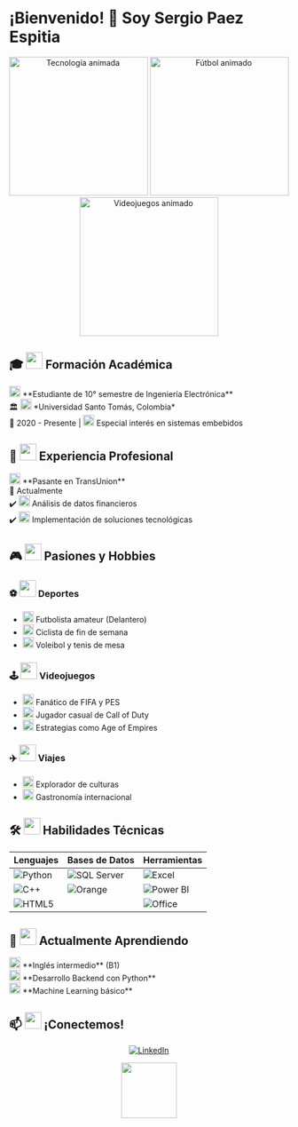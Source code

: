 # ¡Bienvenido! 👾 Soy Sergio Paez Espitia 

<div align="center">
  <img src="https://media.giphy.com/media/3oKIPEqDGUULpEU0aQ/giphy.gif" width="250" alt="Tecnología animada">
  <img src="https://media.giphy.com/media/l1J9RFoDzCDrkqtEc/giphy.gif" width="250" alt="Fútbol animado">
  <img src="[https://media.giphy.com/media/QTfX6Ej26zO08/giphy.gif]" width="250" alt="Videojuegos animado">
</div>

## 🎓 <img src="https://media.giphy.com/media/fwbzI2kV3Qrlpkh59e/giphy.gif" width="30"> Formación Académica
<p align="left">
  <img src="https://media.giphy.com/media/jQ7ZgR8JbqjQvD8Z7u/giphy.gif" width="20"> **Estudiante de 10° semestre de Ingeniería Electrónica**<br>
  🏛️ <img src="https://media.giphy.com/media/YnS7j9pwnECXLMrI4t/giphy.gif" width="20"> *Universidad Santo Tomás, Colombia*<br>
  📅 2020 - Presente | <img src="https://media.giphy.com/media/LnU9yQYjSfK3ZQK4jK/giphy.gif" width="20"> Especial interés en sistemas embebidos
</p>

## 💼 <img src="https://media.giphy.com/media/l0HU7JI1nzJC7mE6A/giphy.gif" width="30"> Experiencia Profesional
<p align="left">
  <img src="https://media.giphy.com/media/ZgTR3UQ9XAWDvqy9jv/giphy.gif" width="20"> **Pasante en TransUnion**<br>
  📅 Actualmente<br>
  ✔️ <img src="https://media.giphy.com/media/coxQHKASi60qIj0IyZ/giphy.gif" width="20"> Análisis de datos financieros<br>
  ✔️ <img src="https://media.giphy.com/media/J3G5oQ7cyxSlzQnYI1/giphy.gif" width="20"> Implementación de soluciones tecnológicas
</p>

## 🎮 <img src="https://media.giphy.com/media/12oufCB0MyZ1Go/giphy.gif" width="30"> Pasiones y Hobbies

<div align="left">

### ⚽ <img src="https://media.giphy.com/media/X9cU7JbQcfGdpBXQdG/giphy.gif" width="30"> Deportes
- <img src="https://media.giphy.com/media/3o7TKsQ8hhuH8nDnk0/giphy.gif" width="20"> Futbolista amateur (Delantero)
- <img src="https://media.giphy.com/media/l0HU20BZ6LbSEITza/giphy.gif" width="20"> Ciclista de fin de semana
- <img src="https://media.giphy.com/media/3o7TKr2cLnQ8pYfU8g/giphy.gif" width="20"> Voleibol y tenis de mesa

### 🕹️ <img src="https://media.giphy.com/media/3o6Zt6ML6BklcajjsA/giphy.gif" width="30"> Videojuegos
- <img src="https://media.giphy.com/media/3o7TKIPvY5XDkIRkSI/giphy.gif" width="20"> Fanático de FIFA y PES
- <img src="https://media.giphy.com/media/l0HU7EltbZZhZbKGI/giphy.gif" width="20"> Jugador casual de Call of Duty
- <img src="https://media.giphy.com/media/l0HU5sZxXTTxqlPDK/giphy.gif" width="20"> Estrategias como Age of Empires

### ✈️ <img src="https://media.giphy.com/media/3o7TKsQ1H2wUjDdW8E/giphy.gif" width="30"> Viajes
- <img src="https://media.giphy.com/media/3o7TKIPwT8xXjD6hZe/giphy.gif" width="20"> Explorador de culturas
- <img src="https://media.giphy.com/media/3o7TKsQ1H2wUjDdW8E/giphy.gif" width="20"> Gastronomía internacional
</div>

## 🛠️ <img src="https://media.giphy.com/media/3o7TKsQ1H2wUjDdW8E/giphy.gif" width="30"> Habilidades Técnicas

<div align="center">

| **Lenguajes** | **Bases de Datos** | **Herramientas** |
|---------------|--------------------|------------------|
| ![Python](https://img.shields.io/badge/Python-3776AB?logo=python&logoColor=white) | ![SQL Server](https://img.shields.io/badge/SQL_Server-CC2927?logo=microsoft-sql-server&logoColor=white) | ![Excel](https://img.shields.io/badge/Excel-217346?logo=microsoft-excel&logoColor=white) |
| ![C++](https://img.shields.io/badge/C++-00599C?logo=c%2B%2B&logoColor=white) | ![Orange](https://img.shields.io/badge/Orange_SQL-FFA500?logo=orange&logoColor=white) | ![Power BI](https://img.shields.io/badge/Power_BI-F2C811?logo=power-bi&logoColor=black) |
| ![HTML5](https://img.shields.io/badge/HTML5-E34F26?logo=html5&logoColor=white) |  | ![Office](https://img.shields.io/badge/Office-D83B01?logo=microsoft-office&logoColor=white) |

</div>

## 🌱 <img src="https://media.giphy.com/media/3o7TKsQ1H2wUjDdW8E/giphy.gif" width="30"> Actualmente Aprendiendo
<p align="left">
  <img src="https://media.giphy.com/media/3o7TKsQ1H2wUjDdW8E/giphy.gif" width="20"> **Inglés intermedio** (B1)<br>
  <img src="https://media.giphy.com/media/3o7TKsQ1H2wUjDdW8E/giphy.gif" width="20"> **Desarrollo Backend con Python**<br>
  <img src="https://media.giphy.com/media/3o7TKsQ1H2wUjDdW8E/giphy.gif" width="20"> **Machine Learning básico**
</p>

## 📫 <img src="https://media.giphy.com/media/3o7TKsQ1H2wUjDdW8E/giphy.gif" width="30"> ¡Conectemos!

<div align="center">
  
[![LinkedIn](https://img.shields.io/badge/LinkedIn-Sergio_Paez_Espitia-0A66C2?style=for-the-badge&logo=linkedin&logoColor=white)](https://www.linkedin.com/in/sergio-paez-espitia-b49053336/)

</div>

<p align="center">
  <img src="https://media.giphy.com/media/3o7TKsQ1H2wUjDdW8E/giphy.gif" width="100">
</p>
